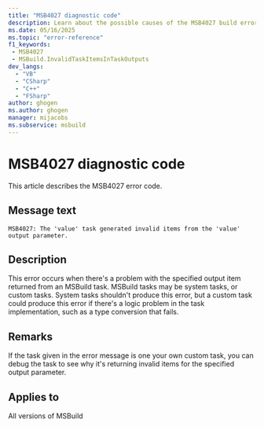 ```yaml
---
title: "MSB4027 diagnostic code"
description: Learn about the possible causes of the MSB4027 build error, and get troubleshooting tips.
ms.date: 05/16/2025
ms.topic: "error-reference"
f1_keywords:
 - MSB4027
 - MSBuild.InvalidTaskItemsInTaskOutputs
dev_langs:
  - "VB"
  - "CSharp"
  - "C++"
  - "FSharp"
author: ghogen
ms.author: ghogen
manager: mijacobs
ms.subservice: msbuild
---
```


# MSB4027 diagnostic code

<!-- :::ErrorDefinitionDescription::: -->
<!-- :::editable-content name="introDescription"::: -->
This article describes the MSB4027 error code.
<!-- :::editable-content-end::: -->

## Message text

<!-- :::editable-content name="messageText"::: -->
`MSB4027: The 'value' task generated invalid items from the 'value' output parameter.`
<!-- :::editable-content-end::: -->
<!-- MSB4027: The "{0}" task generated invalid items from the "{1}" output parameter. {2} -->

<!-- :::editable-content name="postOutputDescription"::: -->
<!--
{StrBegin="MSB4027: "}
-->
## Description

This error occurs when there's a problem with the specified output item returned from an MSBuild task. MSBuild tasks may be system tasks, or custom tasks. System tasks shouldn't produce this error, but a custom task could produce this error if there's a logic problem in the task implementation, such as a type conversion that fails.

## Remarks

If the task given in the error message is one your own custom task, you can debug the task to see why it's returning invalid items for the specified output parameter.

<!-- :::editable-content-end::: -->
<!-- :::ErrorDefinitionDescription-end::: -->

## Applies to

All versions of MSBuild
